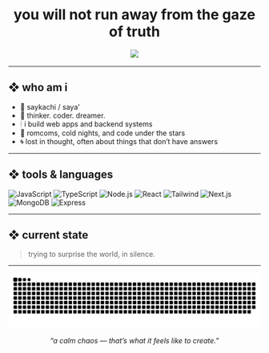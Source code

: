 <h1 align="center">you will not run away from the gaze of truth</h1>

<p align="center">
  <img src="imgsaya.jpg" width="350" />
</p>

---

## ❖ who am i

- 🧩 saykachi / saya'
- 🧠 thinker. coder. dreamer.
- 🕯 i build web apps and backend systems
- 💙 romcoms, cold nights, and code under the stars
- 🌀 lost in thought, often about things that don’t have answers

---

## ❖ tools & languages

![JavaScript](https://img.shields.io/badge/-JavaScript-111827?style=for-the-badge&logo=javascript&logoColor=F7DF1E)
![TypeScript](https://img.shields.io/badge/-TypeScript-1E293B?style=for-the-badge&logo=typescript&logoColor=white)
![Node.js](https://img.shields.io/badge/-Node.js-111827?style=for-the-badge&logo=node.js)
![React](https://img.shields.io/badge/-React-1E293B?style=for-the-badge&logo=react)
![Tailwind](https://img.shields.io/badge/-Tailwind-111827?style=for-the-badge&logo=tailwindcss)
![Next.js](https://img.shields.io/badge/-Next.js-1E293B?style=for-the-badge&logo=next.js)
![MongoDB](https://img.shields.io/badge/-MongoDB-111827?style=for-the-badge&logo=mongodb)
![Express](https://img.shields.io/badge/-Express-1E293B?style=for-the-badge&logo=express)

---

## ❖ current state

> trying to surprise the world, in silence.

---

<p align="center">
  <img src="https://raw.githubusercontent.com/platane/snk/output/github-contribution-grid-snake-dark.svg" />
</p>

<p align="center">
  <i>“a calm chaos — that’s what it feels like to create.”</i>
</p>
